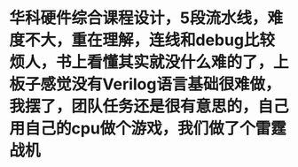 # 华科硬件综合课程设计，5段流水线，难度不大，重在理解，连线和debug比较烦人，书上看懂其实就没什么难的了，上板子感觉没有Verilog语言基础很难做，我摆了，团队任务还是很有意思的，自己用自己的cpu做个游戏，我们做了个雷霆战机
